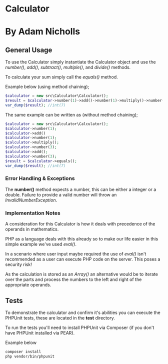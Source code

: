 # Calculator
# __By Adam Nicholls__

## General Usage

To use the Calculator simply instantiate the Calculator object and use the *number()*, *add()*, *subtract()*, *multiple()*, and *divide()* methods.

To calculate your sum simply call the *equals()* method.

Example below (using method chaining);

```php
$calculator = new src\Calculator\Calculator();
$result = $calculator->number(1)->add()->number(1)->multiply()->number(3)->add()->number(3)->equals();
var_dump($result); //int(7)
```

The same example can be written as (without method chaining);

```php
$calculator = new src\Calculator\Calculator();
$calculator->number(1);
$calculator->add()
$calculator->number(1);
$calculator->multiply();
$calculator->number(3);
$calculator->add();
$calculator->number(3);
$result = $calculator->equals();
var_dump($result); //int(7)
```

### Error Handling & Exceptions

The __number()__ method expects a number, this can be either a integer or a double. Failure to provide a valid number will throw an *InvalidNumberException*.

### Implementation Notes

A consideration for this Calculator is how it deals with precedence of the operands in mathematics.

PHP as a language deals with this already so to make our life easier in this simple example we've used *eval()*.

In a scenario where user input maybe required the use of *eval()* isn't recommended as a user can execute PHP code on the server. This poses a security risk!

As the calculation is stored as an *Array()* an alternative would be to iterate over the parts and process the numbers to the left and right of the appropriate operands.


## Tests

To demonstrate the calculator and confirm it's abilities you can execute the PHPUnit tests, these are located in the __test__ directory.

To run the tests you'll need to install PHPUnit via Composer (if you don't have PHPUnit installed via PEAR).

Example below

```bash
composer install
php vendor/bin/phpunit
```

